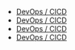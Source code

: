 * [DevOps / CICD](sections/devops.md#devops--cicd)
* [DevOps / CICD](./sections/devops.md#devops--cicd)
* [DevOps / CICD](../sections/devops.md#devops--cicd)
* [DevOps / CICD](/sections/devops.md#devops--cicd)

